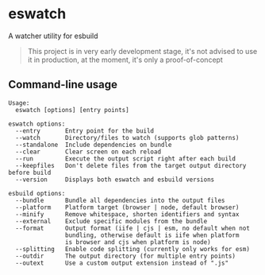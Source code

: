 # eswatch

A watcher utility for esbuild

> This project is in very early development stage, it's not advised to use it in production, at the moment, it's only a proof-of-concept

## Command-line usage

```
Usage:
  eswatch [options] [entry points]

eswatch options:
  --entry       Entry point for the build
  --watch       Directory/files to watch (supports glob patterns)
  --standalone  Include dependencies on bundle
  --clear       Clear screen on each reload
  --run         Execute the output script right after each build
  --keepfiles   Don't delete files from the target output directory before build
  --version     Displays both eswatch and esbuild versions

esbuild options:
  --bundle      Bundle all dependencies into the output files
  --platform    Platform target (browser | node, default browser)
  --minify      Remove whitespace, shorten identifiers and syntax
  --external    Exclude specific modules from the bundle
  --format      Output format (iife | cjs | esm, no default when not
                bundling, otherwise default is iife when platform
                is browser and cjs when platform is node)
  --splitting   Enable code splitting (currently only works for esm)
  --outdir      The output directory (for multiple entry points)
  --outext      Use a custom output extension instead of ".js"
```
